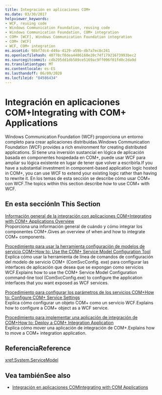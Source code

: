 ```yaml
---
title: Integración en aplicaciones COM+
ms.date: 03/30/2017
helpviewer_keywords:
- WCF, reusing code
- Windows Communication Foundation, reusing code
- Windows Communication Foundation, COM+ integration
- COM+ [WCF], Windows Communication Foundation integration
- COM+ [WCF]
- WCF, COM+ integration
ms.assetid: 98bf7dc4-d49a-4129-a59b-db7a7ec8c241
ms.openlocfilehash: 40778cf0dea4406160e20c74f17921673993bec2
ms.sourcegitcommit: cdb295dd1db589ce5169ac9ff096f01fd0c2da9d
ms.translationtype: MT
ms.contentlocale: es-ES
ms.lasthandoff: 06/09/2020
ms.locfileid: "84586434"
---
```

# <a name="integrating-with-com-applications"></a><span data-ttu-id="437b7-102">Integración en aplicaciones COM+</span><span class="sxs-lookup"><span data-stu-id="437b7-102">Integrating with COM+ Applications</span></span>
<span data-ttu-id="437b7-103">Windows Communication Foundation (WCF) proporciona un entorno completo para crear aplicaciones distribuidas.</span><span class="sxs-lookup"><span data-stu-id="437b7-103">Windows Communication Foundation (WCF) provides a rich environment for creating distributed applications.</span></span> <span data-ttu-id="437b7-104">Si tiene una inversión sustancial en lógica de aplicación basada en componentes hospedada en COM+, puede usar WCF para ampliar su lógica existente en lugar de tener que volver a escribirla.</span><span class="sxs-lookup"><span data-stu-id="437b7-104">If you have a substantial investment in component-based application logic hosted in COM+, you can use WCF to extend your existing logic rather than having to rewrite it.</span></span> <span data-ttu-id="437b7-105">En los temas de esta sección se describe cómo usar COM+ con WCF.</span><span class="sxs-lookup"><span data-stu-id="437b7-105">The topics within this section describe how to use COM+ with WCF.</span></span>  
  
## <a name="in-this-section"></a><span data-ttu-id="437b7-106">En esta sección</span><span class="sxs-lookup"><span data-stu-id="437b7-106">In This Section</span></span>  
 [<span data-ttu-id="437b7-107">Información general de la integración con aplicaciones COM+</span><span class="sxs-lookup"><span data-stu-id="437b7-107">Integrating with COM+ Applications Overview</span></span>](integrating-with-com-plus-applications-overview.md)  
 <span data-ttu-id="437b7-108">Proporciona una información general de cuándo y cómo integrar los componentes COM+.</span><span class="sxs-lookup"><span data-stu-id="437b7-108">Gives an overview of when and how to integrate COM+ components.</span></span>  
  
 [<span data-ttu-id="437b7-109">Procedimiento para usar la herramienta configuración de modelos de servicio COM+</span><span class="sxs-lookup"><span data-stu-id="437b7-109">How to: Use the COM+ Service Model Configuration Tool</span></span>](how-to-use-the-com-service-model-configuration-tool.md)  
 <span data-ttu-id="437b7-110">Explica cómo usar la herramienta de línea de comandos de configuración del modelo de servicio COM+ (ComSvcConfig. exe) para configurar las interfaces de aplicación que desea que se expongan como servicios WCF.</span><span class="sxs-lookup"><span data-stu-id="437b7-110">Explains how to use the COM+ Service Model Configuration command-line tool (ComSvcConfig.exe) to configure the application interfaces that you want exposed as WCF services.</span></span>  
  
 [<span data-ttu-id="437b7-111">Procedimiento para configurar los parámetros de los servicios COM+</span><span class="sxs-lookup"><span data-stu-id="437b7-111">How to: Configure COM+ Service Settings</span></span>](how-to-configure-com-service-settings.md)  
 <span data-ttu-id="437b7-112">Explica cómo configurar un objeto COM+ como un servicio WCF.</span><span class="sxs-lookup"><span data-stu-id="437b7-112">Explains how to configure a COM+ object as a WCF service.</span></span>  
  
 [<span data-ttu-id="437b7-113">Procedimiento para implementar una aplicación de integración de COM+</span><span class="sxs-lookup"><span data-stu-id="437b7-113">How to: Deploy a COM+ Integration Application</span></span>](how-to-deploy-a-com-integration-application.md)  
 <span data-ttu-id="437b7-114">Explica cómo mover una aplicación de integración de COM+.</span><span class="sxs-lookup"><span data-stu-id="437b7-114">Explains how to move a COM+ integration application.</span></span>  
  
## <a name="reference"></a><span data-ttu-id="437b7-115">Referencia</span><span class="sxs-lookup"><span data-stu-id="437b7-115">Reference</span></span>  
 <xref:System.ServiceModel>  
  
## <a name="see-also"></a><span data-ttu-id="437b7-116">Vea también</span><span class="sxs-lookup"><span data-stu-id="437b7-116">See also</span></span>

- [<span data-ttu-id="437b7-117">Integración en aplicaciones COM</span><span class="sxs-lookup"><span data-stu-id="437b7-117">Integrating with COM Applications</span></span>](integrating-with-com-applications.md)
